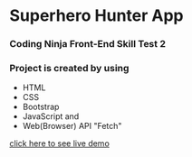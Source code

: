 # Superhero Hunter App


### Coding Ninja Front-End Skill Test 2


### Project is created by using 
- HTML 
- CSS
- Bootstrap
- JavaScript and
- Web(Browser) API "Fetch"

[click here to see live demo](https://prity25-coder.github.io/Superhero-Hunter-App/)
